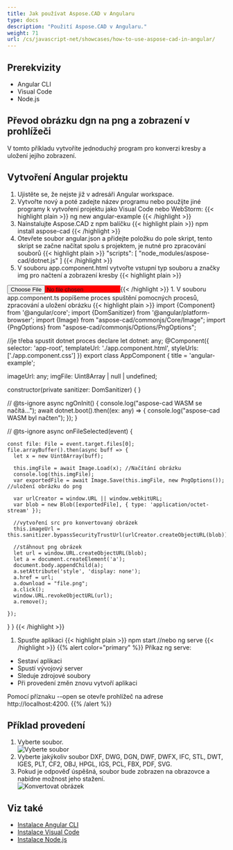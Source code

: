 ```yaml
---
title: Jak používat Aspose.CAD v Angularu
type: docs
description: "Použití Aspose.CAD v Angularu."
weight: 71
url: /cs/javascript-net/showcases/how-to-use-aspose-cad-in-angular/
---
```


## Prerekvizity
- Angular CLI
- Visual Code
- Node.js

## Převod obrázku dgn na png a zobrazení v prohlížeči

V tomto příkladu vytvoříte jednoduchý program pro konverzi kresby a uložení jejího zobrazení.

## Vytvoření Angular projektu

1. Ujistěte se, že nejste již v adresáři Angular workspace.
1. Vytvořte nový a poté zadejte název programu nebo použijte jiné programy k vytvoření projektu jako Visual Code nebo WebStorm:
{{< highlight plain >}}
ng new angular-example
{{< /highlight >}}
1. Nainstalujte Aspose.CAD z npm balíčku
{{< highlight plain >}}
npm install aspose-cad
{{< /highlight >}}
1. Otevřete soubor angular.json a přidejte položku do pole skript, tento skript se začne načítat spolu s projektem, je nutné pro zpracování souborů
{{< highlight plain >}}
"scripts": [
  "node_modules/aspose-cad/dotnet.js"
]
{{< /highlight >}}
1. V souboru app.component.html vytvořte vstupní typ souboru a značky img pro načtení a zobrazení kresby
{{< highlight plain >}}
<span style="background-color: red">
    <input type="file" class="file-upload" (change)="onFileSelected($event)" />
    <img alt="" id="image" [src]="imageUrl" />
</span>
{{< /highlight >}}
1. V souboru app.component.ts popíšeme proces spuštění pomocných procesů, zpracování a uložení obrázku
{{< highlight plain >}}
import {Component} from '@angular/core';
import {DomSanitizer} from '@angular/platform-browser';
import {Image} from "aspose-cad/commonjs/Core/Image";
import {PngOptions} from "aspose-cad/commonjs/Options/PngOptions";

//je třeba spustit dotnet proces
declare let dotnet: any;
@Component({
  selector: 'app-root',
  templateUrl: './app.component.html',
  styleUrls: ['./app.component.css']
})
export class AppComponent {
  title = 'angular-example';

  imageUrl: any;
  imgFile: Uint8Array | null | undefined;

  constructor(private sanitizer: DomSanitizer) {
  }

  // @ts-ignore
  async ngOnInit() {
    console.log("aspose-cad WASM se načítá...");
    await dotnet.boot().then((ex: any) => {
      console.log("aspose-cad WASM byl načten");
    });
  }

  // @ts-ignore
  async onFileSelected(event) {

    const file: File = event.target.files[0];
    file.arrayBuffer().then(async buff => {
      let x = new Uint8Array(buff);
      
      this.imgFile = await Image.Load(x); //Načítání obrázku
      console.log(this.imgFile);
      var exportedFile = await Image.Save(this.imgFile, new PngOptions()); //uložení obrázku do png

      var urlCreator = window.URL || window.webkitURL;
      var blob = new Blob([exportedFile], { type: 'application/octet-stream' });
      
      //vytvoření src pro konvertovaný obrázek
      this.imageUrl = this.sanitizer.bypassSecurityTrustUrl(urlCreator.createObjectURL(blob));

      //stáhnout png obrázek
      let url = window.URL.createObjectURL(blob);
      let a = document.createElement('a');
      document.body.appendChild(a);
      a.setAttribute('style', 'display: none');
      a.href = url;
      a.download = "file.png";
      a.click();
      window.URL.revokeObjectURL(url);
      a.remove();

    });
  }
}
{{< /highlight >}}
1. Spusťte aplikaci
{{< highlight plain >}}
npm start
//nebo
ng serve
{{< /highlight >}}
{{% alert color="primary" %}} 
Příkaz ng serve:

- Sestaví aplikaci
- Spustí vývojový server
- Sleduje zdrojové soubory
- Při provedení změn znovu vytvoří aplikaci

Pomocí příznaku --open se otevře prohlížeč na adrese http://localhost:4200.
{{% /alert %}}

## Příklad provedení

1. Vyberte soubor.<br>
![Vyberte soubor](/_assets/javascript-net/angular/choose-file.png)<br>
1. Vyberte jakýkoliv soubor DXF, DWG, DGN, DWF, DWFX, IFC, STL, DWT, IGES, PLT, CF2, OBJ, HPGL, IGS, PCL, FBX, PDF, SVG.
1. Pokud je odpověď úspěšná, soubor bude zobrazen na obrazovce a nabídne možnost jeho stažení.<br>
![Konvertovat obrázek](/_assets/javascript-net/angular/convert-image.png)<br>

## Viz také

- [Instalace Angular CLI](https://angular.io/guide/setup-local/)
- [Instalace Visual Code](https://code.visualstudio.com/)
- [Instalace Node.js](https://nodejs.org/cs/)
